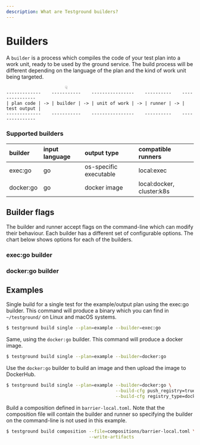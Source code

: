 ```yaml
---
description: What are Testground builders?
---
```


# Builders

A `builder` is a process which compiles the code of your test plan into a work unit, ready to be used by the ground service. The build process will be different depending on the language of the plan and the kind of work unit being targeted.

```text
                      ☟
-------------    -----------    ----------------    ----------    ---------------
| plan code | -> | builder | -> | unit of work | -> | runner | -> | test output |
-------------    -----------    ----------------    ----------    ---------------
```

### Supported builders

| builder | input language | output type | compatible runners |
| :--- | :--- | :--- | :--- |
| exec:go | go | os-specific executable | local:exec |
| docker:go | go | docker image | local:docker, cluster:k8s |

## Builder flags

The builder and runner accept flags on the command-line which can modify their behaviour. Each builder has a different set of configurable options. The chart below shows options for each of the builders.

### exec:go builder



### docker:go builder



## Examples

Single build for a single test for the example/output plan using the exec:go builder. This command will produce a binary which you can find in `~/testground/` on Linux and macOS systems.

```bash
$ testground build single --plan=example --builder=exec:go
```

Same, using the `docker:go` builder. This command will produce a docker image.

```bash
$ testground build single --plan=example --builder=docker:go
```

Use the `docker:go` builder to build an image and then upload the image to DockerHub.

```bash
$ testground build single --plan=example --builder=docker:go \
                                         --build-cfg push_registry=true \
                                         --build-cfg registry_type=dockerhub
```

Build a composition defined in `barrier-local.toml`. Note that the composition file will contain the builder and runner so specifying the builder on the command-line is not used in this example.

```bash
$ testground build composition --file=compositions/barrier-local.toml \
                               --write-artifacts
```

